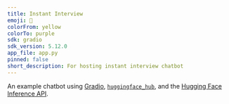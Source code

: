 ```yaml
---
title: Instant Interview
emoji: 💬
colorFrom: yellow
colorTo: purple
sdk: gradio
sdk_version: 5.12.0
app_file: app.py
pinned: false
short_description: For hosting instant interview chatbot
---
```


An example chatbot using [Gradio](https://gradio.app), [`huggingface_hub`](https://huggingface.co/docs/huggingface_hub/v0.22.2/en/index), and the [Hugging Face Inference API](https://huggingface.co/docs/api-inference/index).